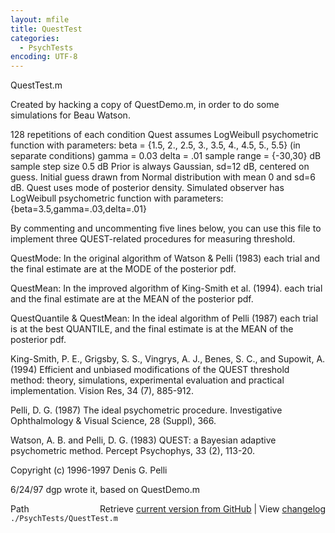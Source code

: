 ```yaml
---
layout: mfile
title: QuestTest
categories:
  - PsychTests
encoding: UTF-8
---
```


QuestTest.m

Created by hacking a copy of QuestDemo.m, in order to
do some simulations for Beau Watson.

128 repetitions of each condition
Quest assumes LogWeibull psychometric function with parameters:
beta = {1.5, 2., 2.5, 3., 3.5, 4., 4.5, 5., 5.5} (in separate conditions)
gamma = 0.03
delta = .01
sample range = {-30,30} dB
sample step size 0.5 dB
Prior is always Gaussian, sd=12 dB, centered on guess.
Initial guess drawn from Normal distribution with mean 0 and sd=6 dB.
Quest uses mode of posterior density.
Simulated observer has LogWeibull psychometric function with parameters:
{beta=3.5,gamma=.03,delta=.01}


By commenting and uncommenting five lines below, you can use
this file to implement three QUEST-related procedures for measuring
threshold.

QuestMode: In the original algorithm of Watson & Pelli (1983)
each trial and the final estimate are at the MODE of the posterior pdf.

QuestMean: In the improved algorithm of King-Smith et al. (1994).
each trial and the final estimate are at the MEAN of the posterior pdf.

QuestQuantile & QuestMean: In the ideal algorithm of Pelli (1987)
each trial is at the best QUANTILE, and the final estimate is at
the MEAN of the posterior pdf.

King-Smith, P. E., Grigsby, S. S., Vingrys, A. J., Benes, S. C., and Supowit, A.
(1994) Efficient and unbiased modifications of the QUEST threshold method: theory,
simulations, experimental evaluation and practical implementation.
Vision Res, 34 (7), 885-912.

Pelli, D. G. (1987) The ideal psychometric procedure. Investigative Ophthalmology
& Visual Science, 28 (Suppl), 366.

Watson, A. B. and Pelli, D. G. (1983) QUEST: a Bayesian adaptive psychometric
method. Percept Psychophys, 33 (2), 113-20.

Copyright (c) 1996-1997 Denis G. Pelli

6/24/97  dgp    wrote it, based on QuestDemo.m


<div class="code_header" style="text-align:right;">
  <span style="float:left;">Path&nbsp;&nbsp;</span> <span class="counter">Retrieve <a href=
  "https://raw.github.com/Psychtoolbox-3/Psychtoolbox-3/beta/./PsychTests/QuestTest.m">current version from GitHub</a> | View <a href=
  "https://github.com/Psychtoolbox-3/Psychtoolbox-3/commits/beta/./PsychTests/QuestTest.m">changelog</a></span>
</div>
<div class="code">
  <code>./PsychTests/QuestTest.m</code>
</div>
